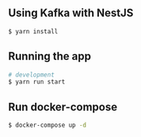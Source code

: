 
## Using Kafka with NestJS

```bash
$ yarn install
```

## Running the app

```bash
# development
$ yarn run start
```

## Run docker-compose

```bash
$ docker-compose up -d
```

